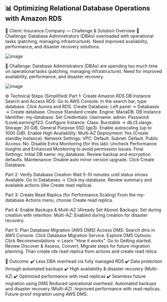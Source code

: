 ## 📊 Optimizing Relational Database Operations with Amazon RDS 
🏢 Client: Insurance Company — Challenge & Solution Overview 
🚨 Challenge: 
Database Administrators (DBAs) overloaded with operational tasks (patching, managing infrastructure). 
Need improved availability, performance, and disaster recovery solutions. 

![image](https://github.com/user-attachments/assets/b5acbdd3-833d-4b18-9962-32e60ab2124a)

🎯 Challenge: 
Database Administrators (DBAs) are spending too much time on operational tasks (patching, managing infrastructure). 
Need for improved availability, performance, and disaster recovery. 




![image](https://github.com/user-attachments/assets/57bcf72a-1696-46ea-80f2-b2529affc9eb)



⚙️ Technical Steps (Simplified) 
Part 1: Create Amazon RDS DB Instance 
  Search and Access RDS: 
  Go to AWS Console. 
  In the search bar, type database. 
  Click Aurora and RDS. 
  Create Database: 
  Left panel → Databases → Create database. 
  Choose Standard create. 
  Engine: MariaDB. 
  DB Instance Identifier: my-database. 
  Set Credentials: 
  Username: admin. 
  Password: ILoveLearning!123. 
  Configure Instance: 
  Class: Burstable → db.t3.xlarge. 
  Storage: 20 GiB, General Purpose SSD (gp3). 
  Enable autoscaling (up to 1000 GiB). 
  Enable High Availability: 
  Multi-AZ Deployment: Yes (Create standby instance). 
  Network Settings: 
  VPC: Default. 
  Subnet: Default. 
  Public Access: No. 
  Disable Extra Monitoring (for this lab): 
  Uncheck Performance Insights and Enhanced Monitoring to avoid permission issues. 
  Final Settings: 
  Initial DB name: my_database. 
  Review backup and encryption defaults. 
  Maintenance: Disable auto minor version upgrade. 
  Click Create Database. 
 
 
Part 2: Verify Database Creation 
  Wait 5-10 minutes until status shows Available. 
  Go to Databases → Click my-database. 
  Review summary and available actions (like Create read replica). 
 
 
Part 3: Create Read Replica (for Performance Scaling) 
  From the my-database Actions menu, choose Create read replica. 
 
 
Part 4: Enable Backups & Multi-AZ (Already Set Above) 
  Backups: Set during creation with retention. 
  Multi-AZ: Enabled during creation for disaster recovery. 
 
 
Part 5: Plan Database Migration (AWS DMS) 
  Access DMS: 
  Search dms in AWS Console. 
  Click Database Migration Service. 
  Explore DMS Options: 
  Click Recommendations → Learn "How it works". 
  Go to Getting started. 
  Review Discover & Assess, Convert, Migrate steps for future migration planning. 
  Than create rds read replica from actions and create read relica  
 
🎯 Outcome: 
✔️ Less DBA overhead via fully managed RDS 
✔️ Data protection through automated backups 
✔️ High availability & disaster recovery (Multi-AZ) 
✔️ Optimized performance with read replicas 
✔️ Seamless future migration using DMS 
Reduced operational overhead. 
Automated backups and disaster recovery (Multi-AZ). 
Improved performance with read replicas. 
Future-proof migration using AWS DMS. 
 
